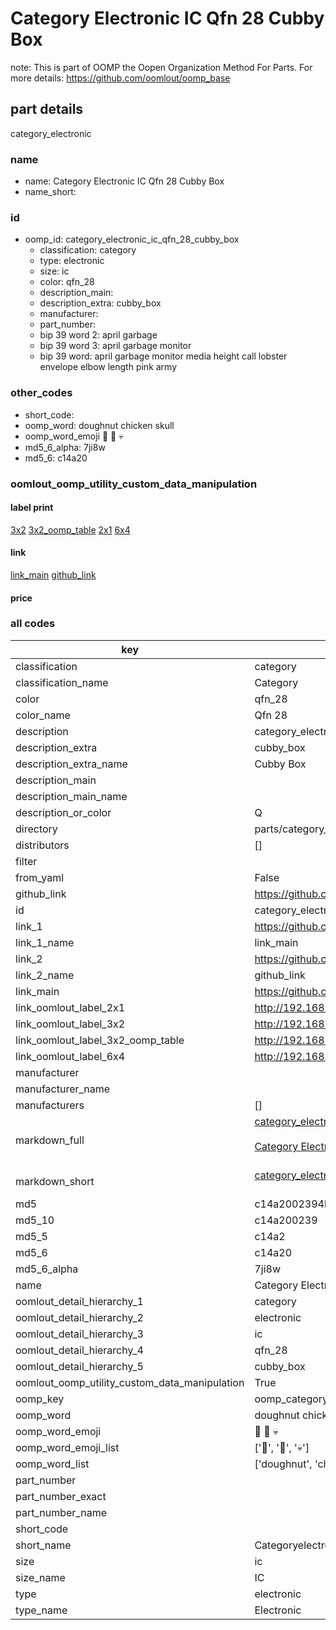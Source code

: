 # Category Electronic IC Qfn 28 Cubby Box  

note: This is part of OOMP the Oopen Organization Method For Parts. For more details: https://github.com/oomlout/oomp_base

##  part details



category_electronic

### name
* name: Category Electronic IC Qfn 28 Cubby Box
* name_short: 
### id
* oomp_id: category_electronic_ic_qfn_28_cubby_box
  * classification: category
  * type: electronic
  * size: ic
  * color: qfn_28
  * description_main: 
  * description_extra: cubby_box
  * manufacturer: 
  * part_number: 
  * bip 39 word 2: april garbage
  * bip 39 word 3: april garbage monitor
  * bip 39 word: april garbage monitor media height call lobster envelope elbow length pink army

### other_codes
* short_code: 
* oomp_word: doughnut chicken skull
* oomp_word_emoji :doughnut: :chicken: :skull:
* md5_6_alpha: 7ji8w
* md5_6: c14a20






### oomlout_oomp_utility_custom_data_manipulation
#### label print
[3x2](http://192.168.1.245:1112/?label=oomp%207ji8w)
[3x2_oomp_table](http://192.168.1.107:1112/?label=oomp%207ji8w)
[2x1](http://192.168.1.242:1112/?label=oomp%207ji8w)
[6x4](http://192.168.1.55:1112/?label=oomp%207ji8w)    

#### link

[link_main](https://github.com/oomlout/oomlout_oomp_current_version_messy/tree/main/parts/category_electronic_ic_qfn_28_cubby_box) [github_link](https://github.com/oomlout/oomlout_oomp_part_src/tree/main/parts/category_electronic_ic_qfn_28_cubby_box)                             

#### price







### all codes 
| key | value |  
| --- | --- |  
| classification | category |  
| classification_name | Category |  
| color | qfn_28 |  
| color_name | Qfn 28 |  
| description | category_electronic |  
| description_extra | cubby_box |  
| description_extra_name | Cubby Box |  
| description_main |  |  
| description_main_name |  |  
| description_or_color | Q  |  
| directory | parts/category_electronic_ic_qfn_28_cubby_box |  
| distributors | [] |  
| filter |  |  
| from_yaml | False |  
| github_link | https://github.com/oomlout/oomlout_oomp_part_src/tree/main/parts/category_electronic_ic_qfn_28_cubby_box |  
| id | category_electronic_ic_qfn_28_cubby_box |  
| link_1 | https://github.com/oomlout/oomlout_oomp_current_version_messy/tree/main/parts/category_electronic_ic_qfn_28_cubby_box |  
| link_1_name | link_main |  
| link_2 | https://github.com/oomlout/oomlout_oomp_part_src/tree/main/parts/category_electronic_ic_qfn_28_cubby_box |  
| link_2_name | github_link |  
| link_main | https://github.com/oomlout/oomlout_oomp_current_version_messy/tree/main/parts/category_electronic_ic_qfn_28_cubby_box |  
| link_oomlout_label_2x1 | http://192.168.1.242:1112/?label=oomp%207ji8w |  
| link_oomlout_label_3x2 | http://192.168.1.245:1112/?label=oomp%207ji8w |  
| link_oomlout_label_3x2_oomp_table | http://192.168.1.107:1112/?label=oomp%207ji8w |  
| link_oomlout_label_6x4 | http://192.168.1.55:1112/?label=oomp%207ji8w |  
| manufacturer |  |  
| manufacturer_name |  |  
| manufacturers | [] |  
| markdown_full | [category_electronic_ic_qfn_28_cubby_box](https://github.com/oomlout/oomlout_oomp_current_version_messy/tree/main/parts/category_electronic_ic_qfn_28_cubby_box)<br>[](https://github.com/oomlout/oomlout_oomp_current_version_messy/tree/main/parts/category_electronic_ic_qfn_28_cubby_box)<br>[Category Electronic Ic Qfn 28 Cubby Box](https://github.com/oomlout/oomlout_oomp_current_version_messy/tree/main/parts/category_electronic_ic_qfn_28_cubby_box)<br><br> |  
| markdown_short | [category_electronic_ic_qfn_28_cubby_box](https://github.com/oomlout/oomlout_oomp_current_version_messy/tree/main/parts/category_electronic_ic_qfn_28_cubby_box)<br><br> |  
| md5 | c14a2002394bd06481b558a71e17e057 |  
| md5_10 | c14a200239 |  
| md5_5 | c14a2 |  
| md5_6 | c14a20 |  
| md5_6_alpha | 7ji8w |  
| name | Category Electronic IC Qfn 28 Cubby Box |  
| oomlout_detail_hierarchy_1 | category |  
| oomlout_detail_hierarchy_2 | electronic |  
| oomlout_detail_hierarchy_3 | ic |  
| oomlout_detail_hierarchy_4 | qfn_28 |  
| oomlout_detail_hierarchy_5 | cubby_box |  
| oomlout_oomp_utility_custom_data_manipulation | True |  
| oomp_key | oomp_category_electronic_ic_qfn_28_cubby_box |  
| oomp_word | doughnut chicken skull |  
| oomp_word_emoji | :doughnut: :chicken: :skull: |  
| oomp_word_emoji_list | [':doughnut:', ':chicken:', ':skull:'] |  
| oomp_word_list | ['doughnut', 'chicken', 'skull'] |  
| part_number |  |  
| part_number_exact |  |  
| part_number_name |  |  
| short_code |  |  
| short_name | Categoryelectronic |  
| size | ic |  
| size_name | IC |  
| type | electronic |  
| type_name | Electronic |  
